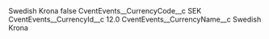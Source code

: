 <?xml version="1.0" encoding="UTF-8"?>
<CustomMetadata xmlns="http://soap.sforce.com/2006/04/metadata" xmlns:xsi="http://www.w3.org/2001/XMLSchema-instance" xmlns:xsd="http://www.w3.org/2001/XMLSchema">
    <label>Swedish Krona</label>
    <protected>false</protected>
    <values>
        <field>CventEvents__CurrencyCode__c</field>
        <value xsi:type="xsd:string">SEK</value>
    </values>
    <values>
        <field>CventEvents__CurrencyId__c</field>
        <value xsi:type="xsd:double">12.0</value>
    </values>
    <values>
        <field>CventEvents__CurrencyName__c</field>
        <value xsi:type="xsd:string">Swedish Krona</value>
    </values>
</CustomMetadata>
